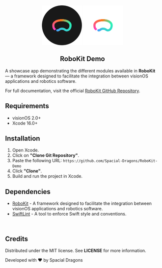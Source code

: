 <p align="center">
  <img src="Media/AppIcon-Light.png#gh-light-mode-only" alt="Logo" width="130" height="130">
    <img src="Media/AppIcon-Dark.png#gh-dark-mode-only" alt="Logo" width="130" height="130">
  <h2 align="center">
    RoboKit Demo
  </h2>
</p>

A showcase app demonstrating the different modules available in **RoboKit** — a framework designed to facilitate the integration between visionOS applications and robotics software.

For full documentation, visit the official [RoboKit GitHub Repository](https://github.com/Spacial-Dragons/RoboKit).


## Requirements
- visionOS 2.0+
- Xcode 16.0+

## Installation
1. Open Xcode.
2. Click on **"Clone Git Repository"**.
3. Paste the following URL: `https://github.com/Spacial-Dragons/RoboKit-Demo`
4. Click **"Clone"**.
5. Build and run the project in Xcode.

## Dependencies
- [RoboKit](https://github.com/Spacial-Dragons/RoboKit) - A framework designed to facilitate the integration between visionOS applications and robotics software.
- [SwiftLint](https://github.com/SimplyDanny/SwiftLintPlugins) - A tool to enforce Swift style and conventions.

<br>

## Credits
Distributed under the MIT license. See **LICENSE** for more information.

Developed with ❤️ by Spacial Dragons

